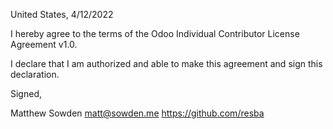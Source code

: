 United States, 4/12/2022

I hereby agree to the terms of the Odoo Individual Contributor License
Agreement v1.0.

I declare that I am authorized and able to make this agreement and sign this
declaration.

Signed,

Matthew Sowden matt@sowden.me https://github.com/resba
